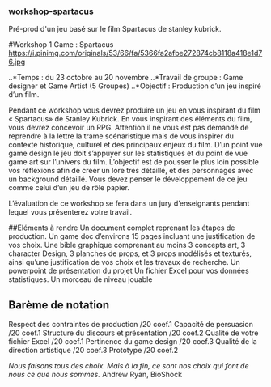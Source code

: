 ### workshop-spartacus
Pré-prod d'un jeu basé sur le film Spartacus de stanley kubrick.

#Workshop 1 Game : Spartacus
https://i.pinimg.com/originals/53/66/fa/5366fa2afbe272874cb8118a418e1d76.jpg

..*Temps : du 23 octobre au 20 novembre
..*Travail de groupe : Game designer et Game Artist (5 Groupes)
..*Objectif : Production d’un jeu inspiré d’un film.

Pendant ce workshop vous devrez produire un jeu en vous inspirant du film « Spartacus» de Stanley Kubrick.
En vous inspirant des éléments du film, vous devrez concevoir un RPG. Attention il ne vous est pas demandé de reprendre à la lettre la trame scénaristique mais de vous inspirer du contexte historique, culturel et des principaux enjeux du film.
D’un point vue game design le jeu doit s’appuyer sur les statistiques et du point de vue game art sur l’univers du film.
L’objectif est de pousser le plus loin possible vos réflexions afin de créer un lore très détaillé, et des personnages avec un background détaillé. Vous devez penser le développement de ce jeu comme celui d’un jeu de rôle papier.

L’évaluation de ce workshop se fera dans un jury d’enseignants pendant lequel vous présenterez votre travail.

##Eléments à rendre
Un document complet reprenant les étapes de production.
Un game doc d’environs 15 pages incluant une justification de vos choix.
Une bible graphique comprenant au moins 3 concepts art, 3 character Design, 3 planches de props, et 3 props modélisés et texturés, ainsi qu’une justification de vos choix et les travaux de recherche.
Un powerpoint de présentation du projet
Un fichier Excel pour vos données statistiques.
Un morceau de niveau jouable

## Barème de notation
Respect des contraintes de production 		/20 coef.1
Capacité de persuasion				            /20 coef.1
Structure du discours et présentation		  /20 coef.2
Qualité de votre fichier Excel			      /20 coef.1
Pertinence du game design			            /20 coef.3
Qualité de la direction artistique	    	/20 coef.3
Prototype                                 /20 coef.2
		

_Nous faisons tous des choix. Mais à la fin, ce sont nos choix qui font de nous ce que nous sommes._
Andrew Ryan, BioShock

